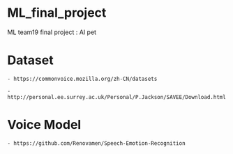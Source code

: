 # ML_final_project
ML team19 final project : AI pet


# **Dataset**
    - https://commonvoice.mozilla.org/zh-CN/datasets

    - http://personal.ee.surrey.ac.uk/Personal/P.Jackson/SAVEE/Download.html


# **Voice Model**
    - https://github.com/Renovamen/Speech-Emotion-Recognition


